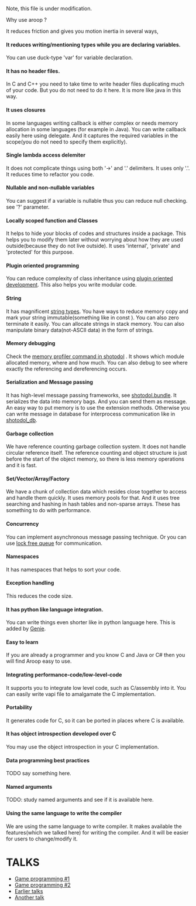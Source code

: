 
Note, this file is under modification.

Why use aroop ?

It reduces friction and gives you motion inertia in several ways,

#### It reduces writing/mentioning types while you are declaring variables.

You can use duck-type 'var' for variable declaration.

#### It has no header files.

In C and C++ you need to take time to write header files duplicating much of your code. But you do not need to do it here. It is more like java in this way.

#### It uses closures

In some languages writing callback is either complex or needs memory allocation in some languages (for example in Java). You can write callback easily here using delegate. And it captures the required variables in the scope(you do not need to specify them explicitly).

#### Single lambda access delemiter

It does not complicate things using both '->' and '.' delimiters. It uses only '.'. It reduces time to refactor you code. 

#### Nullable and non-nullable variables

You can suggest if a variable is nullable thus you can reduce null checking. see '?' parameter.

#### Locally scoped function and Classes

It helps to hide your blocks of codes and structures inside a package. This helps you to modify them later without worrying about how they are used outside(because they do not live outside). It uses 'internal', 'private' and 'protected' for this purpose.

#### Plugin oriented programming

You can reduce complexity of class inheritance using [plugin oriented development](http://miniim.blogspot.com/2014/09/plugin.html). This also helps you write modular code.

#### String

It has magnificent [string types](../aroop/vapi/xtring.md). You have ways to reduce memory copy and mark your string immutable(something like in const ). You can also zero terminate it easily. You can allocate strings in stack memory. You can also manipulate binary data(not-ASCII data) in the form of strings.

#### Memory debugging

Check the [memory profiler command in shotodol](https://github.com/kamanashisroy/shotodol/core/profiler/README.md) . It shows which module allocated memory, where and how much. You can also debug to see where exactly the referencing and dereferencing occurs. 

#### Serialization and Message passing

It has high-level message passing frameworks, see [shotodol.bundle](https://github.com/kamanashisroy/shotodol/libs/bundle/README.md). It serializes the data into memory bags. And you can send them as message. An easy way to put memory is to use the extension methods. Otherwise you can write message in database for interprocess communication like in [shotodol_db](https://github.com/kamanashisroy/shotodol_db).

#### Garbage collection

We have reference counting garbage collection system. It does not handle circular reference itself. The reference counting and object structure is just before the start of the object memory, so there is less memory operations and it is fast.

#### Set/Vector/Array/Factory

We have a chunk of collection data which resides close together to access and handle them quickly. It uses memory pools for that. And it uses tree searching and hashing in hash tables and non-sparse arrays. These has something to do with performance.

#### Concurrency

You can implement asynchronous message passing technique. Or you can use [lock free queue](../aroop/vapi/queue.md) for communication.

#### Namespaces

It has namespaces that helps to sort your code.

#### Exception handling

This reduces the code size.

#### It has python like language integration.

You can write things even shorter like in python language here. This is added by [Genie](http://en.wikipedia.org/wiki/Genie_(programming_language)).

#### Easy to learn

If you are already a programmer and you know C and Java or C# then you will find Aroop easy to use.

#### Integrating performance-code/low-level-code

It supports you to integrate low level code, such as C/assembly into it. You can easily write vapi file to amalgamate the C implementation.

#### Portability

It generates code for C, so it can be ported in places where C is available.

#### It has object introspection developed over C 

You may use the object introspection in your C implementation.

#### Data programming best practices

TODO say something here.

#### Named arguments

TODO: study named arguments and see if it is available here.

#### Using the same language to write the compiler

We are using the same language to write compiler. It makes available the features(which we talked here) for writing the compiler. And it will be easier for users to change/modify it.

TALKS
=====
- [Game programming #1](https://www.youtube.com/watch?v=TH9VCN6UkyQ)
- [Game programming #2](https://www.youtube.com/watch?v=5Nc68IdNKdg)
- [Earlier talks](https://wiki.gnome.org/action/recall/Projects/Vala?action=recall&rev=1)
- [Another talk](http://www.linux-magazin.de/Online-Artikel/Vorteile-kombinieren)
